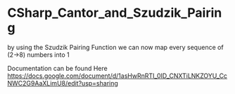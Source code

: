 # CSharp_Cantor_and_Szudzik_Pairing
by using the Szudzik Pairing Function we can now map every sequence of (2->8) numbers into 1

Documentation can be found Here
https://docs.google.com/document/d/1asHwRnRTI_0ID_CNXTiLNKZOYU_CcNWC2G9AaXLimU8/edit?usp=sharing
